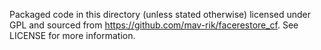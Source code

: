 Packaged code in this directory (unless stated otherwise) licensed under GPL and sourced from https://github.com/mav-rik/facerestore_cf. See LICENSE for more information.
